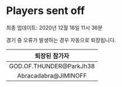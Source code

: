 # Players sent off
최종 업데이트: 2020년 12월 16일 11시 36분


경기 중 오류가 발생하는 경우 자동으로 퇴장됩니다.


| 퇴장된 참가자 |
|:---:|
| GOD.OF.THUNDER@ParkJh38 |
| Abracadabra@JIMINOFF |